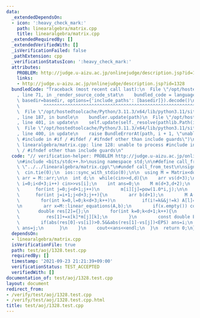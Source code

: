 ```yaml
---
data:
  _extendedDependsOn:
  - icon: ':heavy_check_mark:'
    path: linearalgebra/matrix.cpp
    title: linearalgebra/matrix.cpp
  _extendedRequiredBy: []
  _extendedVerifiedWith: []
  _isVerificationFailed: false
  _pathExtension: cpp
  _verificationStatusIcon: ':heavy_check_mark:'
  attributes:
    PROBLEM: http://judge.u-aizu.ac.jp/onlinejudge/description.jsp?id=1328
    links:
    - http://judge.u-aizu.ac.jp/onlinejudge/description.jsp?id=1328
  bundledCode: "Traceback (most recent call last):\n  File \"/opt/hostedtoolcache/Python/3.11.3/x64/lib/python3.11/site-packages/onlinejudge_verify/documentation/build.py\"\
    , line 71, in _render_source_code_stat\n    bundled_code = language.bundle(stat.path,\
    \ basedir=basedir, options={'include_paths': [basedir]}).decode()\n          \
    \         ^^^^^^^^^^^^^^^^^^^^^^^^^^^^^^^^^^^^^^^^^^^^^^^^^^^^^^^^^^^^^^^^^^^^^^^^^^^^^^^^^\n\
    \  File \"/opt/hostedtoolcache/Python/3.11.3/x64/lib/python3.11/site-packages/onlinejudge_verify/languages/cplusplus.py\"\
    , line 187, in bundle\n    bundler.update(path)\n  File \"/opt/hostedtoolcache/Python/3.11.3/x64/lib/python3.11/site-packages/onlinejudge_verify/languages/cplusplus_bundle.py\"\
    , line 401, in update\n    self.update(self._resolve(pathlib.Path(included), included_from=path))\n\
    \  File \"/opt/hostedtoolcache/Python/3.11.3/x64/lib/python3.11/site-packages/onlinejudge_verify/languages/cplusplus_bundle.py\"\
    , line 400, in update\n    raise BundleErrorAt(path, i + 1, \"unable to process\
    \ #include in #if / #ifdef / #ifndef other than include guards\")\nonlinejudge_verify.languages.cplusplus_bundle.BundleErrorAt:\
    \ linearalgebra/matrix.cpp: line 128: unable to process #include in #if / #ifdef\
    \ / #ifndef other than include guards\n"
  code: "// verification-helper: PROBLEM http://judge.u-aizu.ac.jp/onlinejudge/description.jsp?id=1328\n\
    \n#include <bits/stdc++.h>\nusing namespace std;\n\n#define call_from_test\n#include\
    \ \"../../linearalgebra/matrix.cpp\"\n#undef call_from_test\n\nsigned main(){\n\
    \  cin.tie(0);\n  ios::sync_with_stdio(0);\n\n  using M = Matrix<double>;\n  using\
    \ arr = M::arr;\n\n  int d;\n  while(cin>>d,d){\n    arr vs(d+3);\n    for(int\
    \ i=0;i<d+3;i++) cin>>vs[i];\n    int ans=0;\n    M m(d+3,d+2);\n    for(int i=0;i<d+3;i++)\n\
    \      for(int j=0;j<d+1;j++)\n        m[i][j]=pow(1.0*i,j);\n\n    for(int i=0;i<d+3;i++){\n\
    \      for(int j=i+1;j<d+3;j++){\n        arr b(d+1);\n        M A(d+1,d+1);\n\
    \        for(int k=0,l=0;k<d+3;k++)\n          if(i!=k&&j!=k) A[l]=m[k],b[l]=vs[k],l++;\n\
    \n        arr x=M::linear_equations(A,b);\n        if(x.empty()) continue;\n \
    \       double res[2]={};\n        for(int k=0;k<d+1;k++){\n          res[0]+=x[k]*m[i][k];\n\
    \          res[1]+=x[k]*m[j][k];\n        }\n        const double EPS = 1e-5;\n\
    \        if(abs(res[0]-vs[i])>0.5&&abs(res[1]-vs[j])<EPS) ans=i;\n        if(abs(res[0]-vs[i])<EPS&&abs(res[1]-vs[j])>0.5)\
    \ ans=j;\n      }\n    }\n    cout<<ans<<endl;\n  }\n  return 0;\n}\n"
  dependsOn:
  - linearalgebra/matrix.cpp
  isVerificationFile: true
  path: test/aoj/1328.test.cpp
  requiredBy: []
  timestamp: '2021-09-23 21:21:39+09:00'
  verificationStatus: TEST_ACCEPTED
  verifiedWith: []
documentation_of: test/aoj/1328.test.cpp
layout: document
redirect_from:
- /verify/test/aoj/1328.test.cpp
- /verify/test/aoj/1328.test.cpp.html
title: test/aoj/1328.test.cpp
---
```

